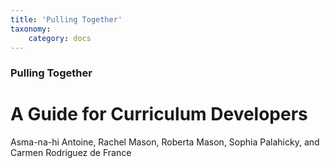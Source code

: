 ```yaml
---
title: 'Pulling Together'
taxonomy:
    category: docs
---
```


### Pulling Together

# A Guide for Curriculum Developers

Asma-na-hi Antoine, Rachel Mason, Roberta Mason, Sophia Palahicky, and Carmen Rodriguez de France
